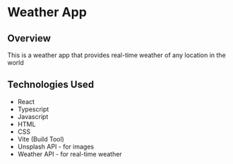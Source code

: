 # Weather App

## Overview
This is a weather app that provides real-time weather of any location in the world

## Technologies Used
* React
* Typescript
* Javascript
* HTML
* CSS
* Vite (Build Tool)
* Unsplash API - for images
* Weather API - for real-time weather
